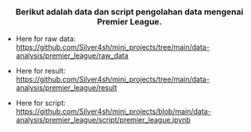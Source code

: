 <h3 align="center">Berikut adalah data dan script pengolahan data mengenai Premier League. </h3>

- Here for raw data: <br>
https://github.com/Silver4sh/mini_projects/tree/main/data-analysis/premier_league/raw_data <br>

- Here for result: <br>
https://github.com/Silver4sh/mini_projects/tree/main/data-analysis/premier_league/result <br>

- Here for script: <br>
https://github.com/Silver4sh/mini_projects/blob/main/data-analysis/premier_league/script/premier_league.ipynb <br>